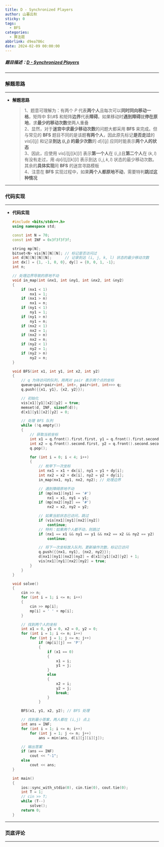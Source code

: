 ```yaml
---
title: D - Synchronized Players
author: 山暮云秋
sticky: 0
tags:
  - BFS
categories:
  - 算法题
abbrlink: d9ea786c
date: 2024-02-09 00:00:00
---
```


##### 题目描述：[D - Synchronized Players](https://atcoder.jp/contests/abc339/tasks/abc339_d)

---

### **解题思路**

---

- **解题思路**

  > 1、题意可理解为：有两个 $P$ 代表**两个人**且每次可以**同时同向移动一格**，矩阵中 $\\#$ 和矩阵**边界**代表**障碍**。如果移动时**遇到障碍**就**停在原地**，求**最少的移动次数**使两人重叠  
  > 2、显然，对于**迷宫中求最少移动次数**的问题大都采用 **BFS** 来完成。但与常见的 **BFS** 题目不同的是该题**有两个人**，因此原先标记**是否走过**的 $vis[i][j]$ 和记录**到达 $(i, j)$ 的最少次数**的 $d[i][j]$ 应同时能表示**两个人的状态**  
  > 3、因此，应使用 $vis[i][j][k][l]$ 表示**第一个人**在 $(i, j)$且**第二个人**在 $(k, l)$ 有没有走过，用 $dp[i][j][k][l]$ 表示到达 $(i, j, k ,l)$ 状态的最少移动次数。其余的**具体实现**同 **BFS** 的迷宫寻路模板  
  > 4、注意在 **BFS** 实现过程中，如果**两个人都原地不动**，需要特判**跳过这种情况**

---

### **代码实现**

---

- **代码实现**

  ```cpp
  #include <bits/stdc++.h>
  using namespace std;

  const int N = 70;
  const int INF = 0x3f3f3f3f;

  string mp[N];
  bitset<N> vis[N][N][N]; // 标记是否访问过
  int d[N][N][N][N];      // 记录到达 (i, j, k, l) 状态的最少移动次数
  int dx[] = {1, -1, 0, 0}, dy[] = {0, 0, 1, -1};
  int n;

  // 处理边界导致的原地不动
  void in_map(int &nx1, int &ny1, int &nx2, int &ny2)
  {
      if (nx1 < 1)
          nx1 = 1;
      if (nx1 > n)
          nx1 = n;
      if (ny1 < 1)
          ny1 = 1;
      if (ny1 > n)
          ny1 = n;
      if (nx2 < 1)
          nx2 = 1;
      if (nx2 > n)
          nx2 = n;
      if (ny2 < 1)
          ny2 = 1;
      if (ny2 > n)
          ny2 = n;
  }

  void BFS(int x1, int y1, int x2, int y2)
  {
      // q 为待访问的队列，用两对 pair 表示两个点的坐标
      queue<pair<pair<int, int>, pair<int, int>>> q;
      q.push({{x1, y1}, {x2, y2}});

      // 初始化
      vis[x1][y1][x2][y2] = true;
      memset(d, INF, sizeof(d));
      d[x1][y1][x2][y2] = 0;

      // 处理 BFS 队列
      while (!q.empty())
      {
          // 获取当前坐标
          int x1 = q.front().first.first, y1 = q.front().first.second;
          int x2 = q.front().second.first, y2 = q.front().second.second;
          q.pop();

          for (int i = 0; i < 4; i++)
          {
              // 枚举下一次坐标
              int nx1 = x1 + dx[i], ny1 = y1 + dy[i];
              int nx2 = x2 + dx[i], ny2 = y2 + dy[i];
              in_map(nx1, ny1, nx2, ny2); // 处理边界

              // 遇到障碍原地不动
              if (mp[nx1][ny1] == '#')
                  nx1 = x1, ny1 = y1;
              if (mp[nx2][ny2] == '#')
                  nx2 = x2, ny2 = y2;

              // 如果当前状态已访问，跳过
              if (vis[nx1][ny1][nx2][ny2])
                  continue;
              // 特判：如果两个人都不动，则跳过
              if (nx1 == x1 && ny1 == y1 && nx2 == x2 && ny2 == y2)
                  continue;

              // 将下一次坐标放入队列，更新操作次数，标记已访问
              q.push({{nx1, ny1}, {nx2, ny2}});
              d[nx1][ny1][nx2][ny2] = d[x1][y1][x2][y2] + 1;
              vis[nx1][ny1][nx2][ny2] = true;
          }
      }
  }

  void solve()
  {
      cin >> n;
      for (int i = 1; i <= n; i++)
      {
          cin >> mp[i];
          mp[i] = ' ' + mp[i];
      }

      // 找到两个人的坐标
      int x1 = 0, y1 = 0, x2 = 0, y2 = 0;
      for (int i = 1; i <= n; i++)
          for (int j = 1; j <= n; j++)
              if (mp[i][j] == 'P')
              {
                  if (x1 == 0)
                  {
                      x1 = i;
                      y1 = j;
                  }
                  else
                  {
                      x2 = i;
                      y2 = j;
                      break;
                  }
              }

      BFS(x1, y1, x2, y2); // BFS 处理

      // 找到最小答案，两人都在 (i,j) 点上
      int ans = INF;
      for (int i = 1; i <= n; i++)
          for (int j = 1; j <= n; j++)
              ans = min(ans, d[i][j][i][j]);

      // 输出答案
      if (ans == INF)
          cout << "-1";
      else
          cout << ans;
  }

  int main()
  {
      ios::sync_with_stdio(0), cin.tie(0), cout.tie(0);
      int T = 1;
      // cin >> T;
      while (T--)
          solve();
      return 0;
  }
  ```

---

### **页底评论**

---
